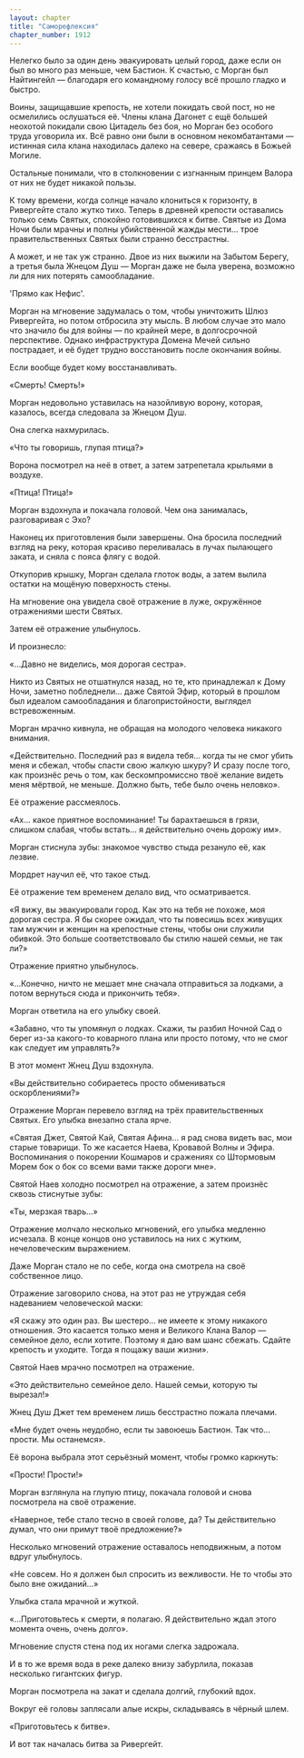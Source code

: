 ```yaml
---
layout: chapter
title: "Саморефлексия"
chapter_number: 1912
---
```




Нелегко было за один день эвакуировать целый город, даже если он был во много раз меньше, чем Бастион. К счастью, с Морган был Найтингейл — благодаря его командному голосу всё прошло гладко и быстро.

Воины, защищавшие крепость, не хотели покидать свой пост, но не осмелились ослушаться её. Члены клана Дагонет с ещё большей неохотой покидали свою Цитадель без боя, но Морган без особого труда уговорила их. Всё равно они были в основном некомбатантами — истинная сила клана находилась далеко на севере, сражаясь в Божьей Могиле.

Остальные понимали, что в столкновении с изгнанным принцем Валора от них не будет никакой пользы.

К тому времени, когда солнце начало клониться к горизонту, в Ривергейте стало жутко тихо. Теперь в древней крепости оставались только семь Святых, спокойно готовившихся к битве. Святые из Дома Ночи были мрачны и полны убийственной жажды мести... трое правительственных Святых были странно бесстрастны.

А может, и не так уж странно. Двое из них выжили на Забытом Берегу, а третья была Жнецом Душ — Морган даже не была уверена, возможно ли для них потерять самообладание.

'Прямо как Нефис'.

Морган на мгновение задумалась о том, чтобы уничтожить Шлюз Ривергейта, но потом отбросила эту мысль. В любом случае это мало что значило бы для войны — по крайней мере, в долгосрочной перспективе. Однако инфраструктура Домена Мечей сильно пострадает, и её будет трудно восстановить после окончания войны.

Если вообще будет кому восстанавливать.

«Смерть! Смерть!»

Морган недовольно уставилась на назойливую ворону, которая, казалось, всегда следовала за Жнецом Душ.

Она слегка нахмурилась.

«Что ты говоришь, глупая птица?»

Ворона посмотрел на неё в ответ, а затем затрепетала крыльями в воздухе.

«Птица! Птица!»

Морган вздохнула и покачала головой. Чем она занималась, разговаривая с Эхо?

Наконец их приготовления были завершены. Она бросила последний взгляд на реку, которая красиво переливалась в лучах пылающего заката, и сняла с пояса флягу с водой.

Откупорив крышку, Морган сделала глоток воды, а затем вылила остатки на мощёную поверхность стены.

На мгновение она увидела своё отражение в луже, окружённое отражениями шести Святых.

Затем её отражение улыбнулось.

И произнесло:

«...Давно не виделись, моя дорогая сестра».

Никто из Святых не отшатнулся назад, но те, кто принадлежал к Дому Ночи, заметно побледнели... даже Святой Эфир, который в прошлом был идеалом самообладания и благопристойности, выглядел встревоженным.

Морган мрачно кивнула, не обращая на молодого человека никакого внимания.

«Действительно. Последний раз я видела тебя... когда ты не смог убить меня и сбежал, чтобы спасти свою жалкую шкуру? И сразу после того, как произнёс речь о том, как бескомпромиссно твоё желание видеть меня мёртвой, не меньше. Должно быть, тебе было очень неловко».

Её отражение рассмеялось.

«Ах... какое приятное воспоминание! Ты барахтаешься в грязи, слишком слабая, чтобы встать... я действительно очень дорожу им».

Морган стиснула зубы: знакомое чувство стыда резануло её, как лезвие.

Мордрет научил её, что такое стыд.

Её отражение тем временем делало вид, что осматривается.

«Я вижу, вы эвакуировали город. Как это на тебя не похоже, моя дорогая сестра. Я бы скорее ожидал, что ты повесишь всех живущих там мужчин и женщин на крепостные стены, чтобы они служили обивкой. Это больше соответствовало бы стилю нашей семьи, не так ли?»

Отражение приятно улыбнулось.

«...Конечно, ничто не мешает мне сначала отправиться за лодками, а потом вернуться сюда и прикончить тебя».

Морган ответила на его улыбку своей.

«Забавно, что ты упомянул о лодках. Скажи, ты разбил Ночной Сад о берег из-за какого-то коварного плана или просто потому, что не смог как следует им управлять?»

В этот момент Жнец Душ вздохнула.

«Вы действительно собираетесь просто обмениваться оскорблениями?»

Отражение Морган перевело взгляд на трёх правительственных Святых. Его улыбка внезапно стала ярче.

«Святая Джет, Святой Кай, Святая Афина... я рад снова видеть вас, мои старые товарищи. То же касается Наева, Кровавой Волны и Эфира. Воспоминания о покорении Кошмаров и сражениях со Штормовым Морем бок о бок со всеми вами также дороги мне».

Святой Наев холодно посмотрел на отражение, а затем произнёс сквозь стиснутые зубы:

«Ты, мерзкая тварь...»

Отражение молчало несколько мгновений, его улыбка медленно исчезала. В конце концов оно уставилось на них с жутким, нечеловеческим выражением.

Даже Морган стало не по себе, когда она смотрела на своё собственное лицо.

Отражение заговорило снова, на этот раз не утруждая себя надеванием человеческой маски:

«Я скажу это один раз. Вы шестеро... не имеете к этому никакого отношения. Это касается только меня и Великого Клана Валор — семейное дело, если хотите. Поэтому я даю вам шанс сбежать. Сдайте крепость и уходите. Тогда я пощажу ваши жизни».

Святой Наев мрачно посмотрел на отражение.

«Это действительно семейное дело. Нашей семьи, которую ты вырезал!»

Жнец Душ Джет тем временем лишь бесстрастно пожала плечами.

«Мне будет очень неудобно, если ты завоюешь Бастион. Так что... прости. Мы останемся».

Её ворона выбрала этот серьёзный момент, чтобы громко каркнуть:

«Прости! Прости!»

Морган взглянула на глупую птицу, покачала головой и снова посмотрела на своё отражение.

«Наверное, тебе стало тесно в своей голове, да? Ты действительно думал, что они примут твоё предложение?»

Несколько мгновений отражение оставалось неподвижным, а потом вдруг улыбнулось.

«Не совсем. Но я должен был спросить из вежливости. Не то чтобы это было вне ожиданий...»

Улыбка стала мрачной и жуткой.

«...Приготовьтесь к смерти, я полагаю. Я действительно ждал этого момента очень, очень долго».

Мгновение спустя стена под их ногами слегка задрожала.

И в то же время вода в реке далеко внизу забурлила, показав несколько гигантских фигур.

Морган посмотрела на закат и сделала долгий, глубокий вдох.

Вокруг её головы заплясали алые искры, складываясь в чёрный шлем.

«Приготовьтесь к битве».

И вот так началась битва за Ривергейт.

